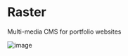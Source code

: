 # Raster
Multi-media CMS for portfolio websites

![image](https://user-images.githubusercontent.com/32501733/172971106-35fabccf-711a-4714-81d8-fa66a7e7a038.png)

